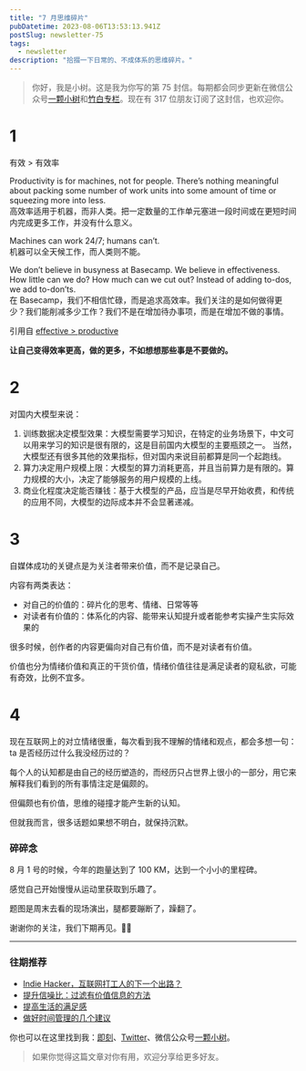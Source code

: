 ```yaml
---
title: "7 月思维碎片"
pubDatetime: 2023-08-06T13:53:13.941Z
postSlug: newsletter-75
tags:
  - newsletter
description: "拾掇一下日常的、不成体系的思维碎片。"
---
```


> 你好，我是小树。这是我为你写的第 75 封信。每期都会同步更新在微信公众号[一颗小树](https://weixin.sogou.com/weixin?query=a_warm_tree)和[竹白专栏](https://xiaoshu.zhubai.love)。现在有 317 位朋友订阅了这封信，也欢迎你。

# 1

有效 > 有效率

Productivity is for machines, not for people. There’s nothing meaningful about packing some number of work units into some amount of time or squeezing more into less.  
高效率适用于机器，而非人类。把一定数量的工作单元塞进一段时间或在更短时间内完成更多工作，并没有什么意义。

Machines can work 24/7; humans can’t.  
机器可以全天候工作，而人类则不能。

We don’t believe in busyness at Basecamp. We believe in effectiveness. How little can we do? How much can we cut out? Instead of adding to-dos, we add to-don’ts.  
在 Basecamp，我们不相信忙碌，而是追求高效率。我们关注的是如何做得更少？我们能削减多少工作？我们不是在增加待办事项，而是在增加不做的事情。

引用自 [effective > productive](https://world.hey.com/jason/effective-productive-acfa210d)

**让自己变得效率更高，做的更多，不如想想那些事是不要做的。**

# 2

对国内大模型来说：

1. 训练数据决定模型效果：大模型需要学习知识，在特定的业务场景下，中文可以用来学习的知识是很有限的，这是目前国内大模型的主要瓶颈之一。 当然，大模型还有很多其他的效果指标，但对国内来说目前都算是同一个起跑线。
2. 算力决定用户规模上限：大模型的算力消耗更高，并且当前算力是有限的。算力规模的大小，决定了能够服务的用户规模的上线。
3. 商业化程度决定能否赚钱：基于大模型的产品，应当是尽早开始收费，和传统的应用不同，大模型的边际成本并不会显著递减。

# 3

自媒体成功的关键点是为关注者带来价值，而不是记录自己。

内容有两类表达：

- 对自己的价值的：碎片化的思考、情绪、日常等等
- 对读者有价值的：体系化的内容、能带来认知提升或者能参考实操产生实际效果的

很多时候，创作者的内容更偏向对自己有价值，而不是对读者有价值。

价值也分为情绪价值和真正的干货价值，情绪价值往往是满足读者的窥私欲，可能有奇效，比例不宜多。

# 4

现在互联网上的对立情绪很重，每次看到我不理解的情绪和观点，都会多想一句：ta 是否经历过什么我没经历过的？

每个人的认知都是由自己的经历塑造的，而经历只占世界上很小的一部分，用它来解释我们看到的所有事情注定是偏颇的。

但偏颇也有价值，思维的碰撞才能产生新的认知。

但就我而言，很多话题如果想不明白，就保持沉默。

### 碎碎念

8 月 1 号的时候，今年的跑量达到了 100 KM，达到一个小小的里程碑。

感觉自己开始慢慢从运动里获取到乐趣了。

题图是周末去看的现场演出，腿都要蹦断了，躁翻了。

谢谢你的关注，我们下期再见。👋🏻

---

### 往期推荐

- [Indie Hacker，互联网打工人的下一个出路？](https://mp.weixin.qq.com/s/_KdoVU2tqs8JRrBRgeEKtw)
- [提升信噪比：过滤有价值信息的方法](https://mp.weixin.qq.com/s/Pws-J-GKtonh8sZlAs5L0A)
- [提高生活的满足感](https://mp.weixin.qq.com/s/jTZFXHG2FUNyr9gH6VSApA)
- [做好时间管理的几个建议](https://mp.weixin.qq.com/s/Cv26pDlg22LfH0KaZB-NFg)

你也可以在这里找到我：[即刻](https://okjk.co/3Vsn5T)、[Twitter](https://twitter.com/yeshu_in_future)、微信公众号[一颗小树](https://weixin.sogou.com/weixin?query=a_warm_tree)。

> 如果你觉得这篇文章对你有用，欢迎分享给更多好友。
